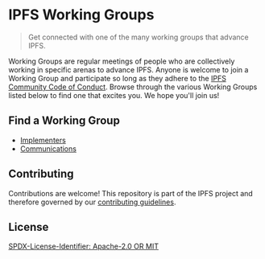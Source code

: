 IPFS Working Groups
=======================

> Get connected with one of the many working groups that advance IPFS.

Working Groups are regular meetings of people who are collectively working in specific arenas to advance IPFS. Anyone is welcome to join a Working Group and participate so long as they adhere to the [IPFS Community Code of Conduct](https://github.com/ipfs/community/blob/master/code-of-conduct.md). Browse through the various Working Groups listed below to find one that excites you. We hope you'll join us!

## Find a Working Group

- [Implementers](https://github.com/ipfs/ipfs-working-groups/blob/8f20b9a36dbd62722c526c36c1de66c1f2f8e6c7/working-groups/implementers-wg.md)
- [Communications](https://github.com/ipfs/ipfs-working-groups/blob/8f20b9a36dbd62722c526c36c1de66c1f2f8e6c7/working-groups/communications-wg.md)

## Contributing

Contributions are welcome! This repository is part of the IPFS project and therefore governed by our [contributing guidelines](https://github.com/ipfs/community/blob/master/CONTRIBUTING.md).

## License

[SPDX-License-Identifier: Apache-2.0 OR MIT](LICENSE.md)
